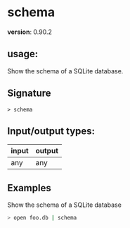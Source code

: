 # schema

**version**: 0.90.2

## **usage**:

Show the schema of a SQLite database.

## Signature

`> schema `

## Input/output types:

| input | output |
| ----- | ------ |
| any   | any    |

## Examples

Show the schema of a SQLite database

```bash
> open foo.db | schema
```
